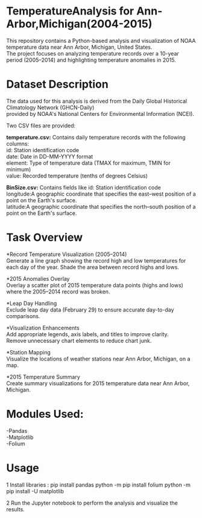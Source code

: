 # TemperatureAnalysis for Ann-Arbor,Michigan(2004-2015)

This repository contains a Python-based analysis and visualization of NOAA temperature data near Ann Arbor, Michigan, United States.   
The project focuses on analyzing temperature records over a 10-year period (2005–2014) and highlighting temperature anomalies in 2015.

# Dataset Description
The data used for this analysis is derived from the Daily Global Historical Climatology Network (GHCN-Daily)   
provided by NOAA's National Centers for Environmental Information (NCEI). 

Two CSV files are provided:

__temperature.csv:__ Contains daily temperature records with the following columns:  
id: Station identification code  
date: Date in DD-MM-YYYY format  
element: Type of temperature data (TMAX for maximum, TMIN for minimum)  
value: Recorded temperature (tenths of degrees Celsius)   

__BinSize.csv:__ Contains fields like 
id: Station identification code    
longitude:A geographic coordinate that specifies the east–west position of a point on the Earth's surface.  
latitude:A geographic coordinate that specifies the north–south position of a point on the Earth's surface.

# Task Overview
*Record Temperature Visualization (2005–2014)  
Generate a line graph showing the record high and low temperatures for each day of the year.
Shade the area between record highs and lows.

*2015 Anomalies Overlay  
Overlay a scatter plot of 2015 temperature data points (highs and lows) where the 2005–2014 record was broken.

*Leap Day Handling  
Exclude leap day data (February 29) to ensure accurate day-to-day comparisons. 

*Visualization Enhancements  
Add appropriate legends, axis labels, and titles to improve clarity.  
Remove unnecessary chart elements to reduce chart junk.

*Station Mapping  
Visualize the locations of weather stations near Ann Arbor, Michigan, on a map.

*2015 Temperature Summary  
Create summary visualizations for 2015 temperature data near Ann Arbor, Michigan.


# Modules Used:
-Pandas  
-Matplotlib  
-Folium  

# Usage
1 Install libraries : pip install pandas
                      python -m pip install folium
                      python -m pip install -U matplotlib

2 Run the Jupyter notebook to perform the analysis and visualize the results.
